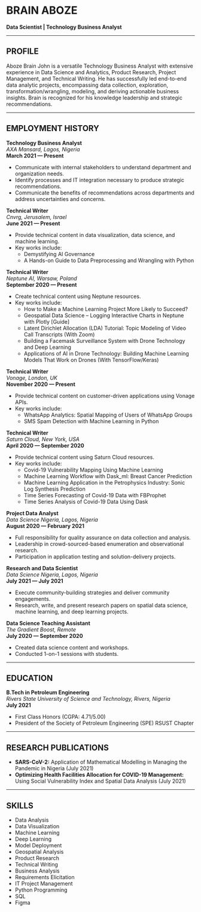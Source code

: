 # BRAIN ABOZE

**Data Scientist | Technology Business Analyst**

---

## PROFILE

Aboze Brain John is a versatile Technology Business Analyst with extensive experience in Data Science and Analytics, Product Research, Project Management, and Technical Writing. He has successfully led end-to-end data analytic projects, encompassing data collection, exploration, transformation/wrangling, modeling, and deriving actionable business insights. Brain is recognized for his knowledge leadership and strategic recommendations.

---

## EMPLOYMENT HISTORY

**Technology Business Analyst**  
*AXA Mansard, Lagos, Nigeria*  
**March 2021 — Present**  
- Communicate with internal stakeholders to understand department and organization needs.
- Identify processes and IT integration necessary to produce strategic recommendations.
- Communicate the benefits of recommendations across departments and address uncertainties and concerns.

**Technical Writer**  
*Cnvrg, Jerusalem, Israel*  
**June 2021 — Present**  
- Provide technical content in data visualization, data science, and machine learning.
- Key works include:
  - Demystifying AI Governance
  - A Hands-on Guide to Data Preprocessing and Wrangling with Python

**Technical Writer**  
*Neptune AI, Warsaw, Poland*  
**September 2020 — Present**  
- Create technical content using Neptune resources.
- Key works include:
  - How to Make a Machine Learning Project More Likely to Succeed?
  - Geospatial Data Science – Logging Interactive Charts in Neptune with Plotly [Guide]
  - Latent Dirichlet Allocation (LDA) Tutorial: Topic Modeling of Video Call Transcripts (With Zoom)
  - Building a Facemask Surveillance System with Drone Technology and Deep Learning
  - Applications of AI in Drone Technology: Building Machine Learning Models That Work on Drones (With TensorFlow/Keras)

**Technical Writer**  
*Vonage, London, UK*  
**November 2020 — Present**  
- Provide technical content on customer-driven applications using Vonage APIs.
- Key works include:
  - WhatsApp Analytics: Spatial Mapping of Users of WhatsApp Groups
  - SMS Spam Detection with Machine Learning in Python

**Technical Writer**  
*Saturn Cloud, New York, USA*  
**April 2020 — September 2020**  
- Provide technical content using Saturn Cloud resources.
- Key works include:
  - Covid-19 Vulnerability Mapping Using Machine Learning
  - Machine Learning Workflow with Dask_ml: Breast Cancer Prediction
  - Machine Learning Application in the Petrophysics Industry: Sonic Log Synthesis Prediction
  - Time Series Forecasting of Covid-19 Data with FBProphet
  - Time Series Analysis of Covid-19 Data Using Dask

**Project Data Analyst**  
*Data Science Nigeria, Lagos, Nigeria*  
**August 2020 — February 2021**  
- Full responsibility for quality assurance on data collection and analysis.
- Leadership in crowd-sourced-based enumeration and observational research.
- Participation in application testing and solution-delivery projects.

**Research and Data Scientist**  
*Data Science Nigeria, Lagos, Nigeria*  
**July 2021 — July 2021**  
- Execute community-building strategies and deliver community engagements.
- Research, write, and present research papers on spatial data science, machine learning, and deep learning projects.

**Data Science Teaching Assistant**  
*The Gradient Boost, Remote*  
**July 2020 — September 2020**  
- Created data science content and workshops.
- Conducted 1-on-1 sessions with students.

---

## EDUCATION

**B.Tech in Petroleum Engineering**  
*Rivers State University of Science and Technology, Rivers, Nigeria*  
**July 2021**  
- First Class Honors (CGPA: 4.71/5.00)
- President of the Society of Petroleum Engineering (SPE) RSUST Chapter

---

## RESEARCH PUBLICATIONS

- **SARS-CoV-2:** Application of Mathematical Modelling in Managing the Pandemic in Nigeria (July 2021)
- **Optimizing Health Facilities Allocation for COVID-19 Management:** Using Social Vulnerability Index and Spatial Data Analysis (July 2021)

---

## SKILLS

- Data Analysis
- Data Visualization
- Machine Learning
- Deep Learning
- Model Deployment
- Geospatial Analysis
- Product Research
- Technical Writing
- Business Analysis
- Requirements Elicitation
- IT Project Management
- Python Programming
- SQL
- Figma
